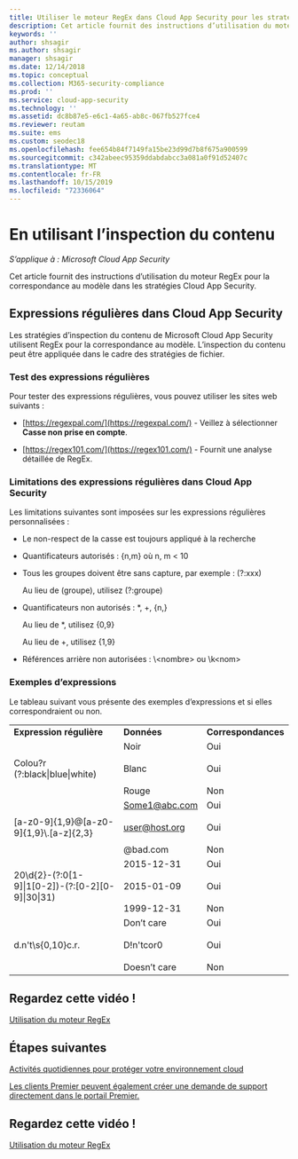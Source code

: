 ```yaml
---
title: Utiliser le moteur RegEx dans Cloud App Security pour les stratégies d’inspection du contenu
description: Cet article fournit des instructions d’utilisation du moteur RegEx pour la correspondance au modèle dans les stratégies Cloud App Security.
keywords: ''
author: shsagir
ms.author: shsagir
manager: shsagir
ms.date: 12/14/2018
ms.topic: conceptual
ms.collection: M365-security-compliance
ms.prod: ''
ms.service: cloud-app-security
ms.technology: ''
ms.assetid: dc8b87e5-e6c1-4a65-ab8c-067fb527fce4
ms.reviewer: reutam
ms.suite: ems
ms.custom: seodec18
ms.openlocfilehash: fee654b84f7149fa15be23d99d7b8f675a900599
ms.sourcegitcommit: c342abeec95359ddabdabcc3a081a0f91d52407c
ms.translationtype: MT
ms.contentlocale: fr-FR
ms.lasthandoff: 10/15/2019
ms.locfileid: "72336064"
---
```

# <a name="working-with-the-regex-engine"></a>En utilisant l’inspection du contenu

*S’applique à : Microsoft Cloud App Security*
 
Cet article fournit des instructions d’utilisation du moteur RegEx pour la correspondance au modèle dans les stratégies Cloud App Security.

## <a name="regular-expressions-in-cloud-app-security"></a>Expressions régulières dans Cloud App Security

Les stratégies d’inspection du contenu de Microsoft Cloud App Security utilisent RegEx pour la correspondance au modèle. L’inspection du contenu peut être appliquée dans le cadre des stratégies de fichier.

### <a name="testing-regular-expressions"></a>Test des expressions régulières

Pour tester des expressions régulières, vous pouvez utiliser les sites web suivants :  
  
- [https://regexpal.com/](https://regexpal.com/) - Veillez à sélectionner **Casse non prise en compte**.  
  
- [https://regex101.com/](https://regex101.com/) - Fournit une analyse détaillée de RegEx.  

### <a name="limitations-of-regular-expressions-in-cloud-app-security"></a>Limitations des expressions régulières dans Cloud App Security

Les limitations suivantes sont imposées sur les expressions régulières personnalisées :  
  
- Le non-respect de la casse est toujours appliqué à la recherche  

- Quantificateurs autorisés : {n,m} où n, m < 10  
  
- Tous les groupes doivent être sans capture, par exemple : (?:xxx)  
  
     Au lieu de (groupe), utilisez (?:groupe)  
  
- Quantificateurs non autorisés : *, +, {n,}  
  
     Au lieu de *, utilisez {0,9}  
  
     Au lieu de +, utilisez {1,9}  
  
- Références arrière non autorisées : \\<nombre\> ou \k\<nom>  
  
### <a name="example-expressions"></a>Exemples d’expressions  

Le tableau suivant vous présente des exemples d’expressions et si elles correspondraient ou non.

|                                                               |                                                               |                                    |
|---------------------------------------------------------------|---------------------------------------------------------------|------------------------------------|
|              <strong>Expression régulière</strong>              |                     <strong>Données</strong>                     |      <strong>Correspondances</strong>      |
|            Colou?r (?:black&#124;blue&#124;white)             |   Noir<br /><br /> Blanc<br /><br /> Rouge   | Oui<br /><br /> Oui<br /><br /> Non |
|           [a-z0-9]{1,9}@[a-z0-9]{1,9}\\.[a-z]{2,3}            | Some1@abc.com<br /><br /> user@host.org<br /><br /> @bad.com  | Oui<br /><br /> Oui<br /><br /> Non |
| 20\d{2}-(?:0[1-9]&#124;1[0-2])-(?:[0-2][0-9]&#124;30&#124;31) |   2015-12-31<br /><br /> 2015-01-09<br /><br /> 1999-12-31    | Oui<br /><br /> Oui<br /><br /> Non |
|                       d.n't\s{0,10}c.r.                       | Don’t     care<br /><br /> D!n'tcor0<br /><br /> Doesn’t care | Oui<br /><br /> Oui<br /><br /> Non |

## <a name="check-out-this-video"></a>Regardez cette vidéo !

[Utilisation du moteur RegEx](https://channel9.msdn.com/Shows/Microsoft-Security/Microsoft-Cloud-App-Security-Working-with-the-Regex-Engine)

## <a name="next-steps"></a>Étapes suivantes

[Activités quotidiennes pour protéger votre environnement cloud](daily-activities-to-protect-your-cloud-environment.md)   

[Les clients Premier peuvent également créer une demande de support directement dans le portail Premier.](https://premier.microsoft.com/)  
  

## <a name="check-out-this-video"></a>Regardez cette vidéo !
[Utilisation du moteur RegEx](https://channel9.msdn.com/Shows/Microsoft-Security/Microsoft-Cloud-App-Security-Working-with-the-Regex-Engine)    